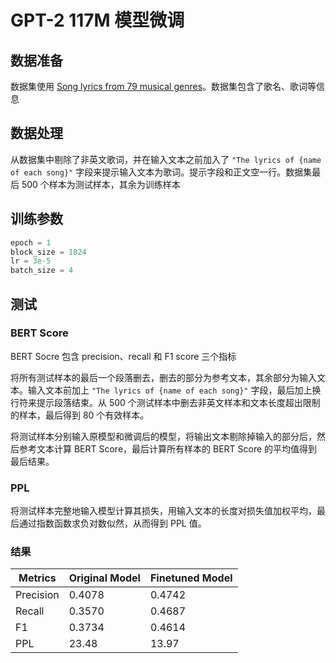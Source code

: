 # GPT-2 117M 模型微调

## 数据准备

数据集使用 [Song lyrics from 79 musical genres](https://www.kaggle.com/datasets/neisse/scrapped-lyrics-from-6-genres)。数据集包含了歌名、歌词等信息

## 数据处理

从数据集中剔除了非英文歌词，并在输入文本之前加入了 `"The lyrics of {name of each song}"` 字段来提示输入文本为歌词。提示字段和正文空一行。数据集最后 500 个样本为测试样本，其余为训练样本

## 训练参数

```python
epoch = 1
block_size = 1024
lr = 3e-5
batch_size = 4
```

## 测试

### BERT Score

BERT Socre 包含 precision、recall 和 F1 score 三个指标

将所有测试样本的最后一个段落删去，删去的部分为参考文本，其余部分为输入文本。输入文本前加上 `"The lyrics of {name of each song}"` 字段，最后加上换行符来提示段落结束。从 500 个测试样本中删去非英文样本和文本长度超出限制的样本，最后得到 80 个有效样本。

将测试样本分别输入原模型和微调后的模型，将输出文本剔除掉输入的部分后，然后参考文本计算 BERT Score，最后计算所有样本的 BERT Score 的平均值得到最后结果。

### PPL

将测试样本完整地输入模型计算其损失，用输入文本的长度对损失值加权平均，最后通过指数函数求负对数似然，从而得到 PPL 值。

### 结果

| Metrics | Original Model | Finetuned Model|
| --- | --- | --- |
| Precision | 0.4078 | 0.4742 |
| Recall | 0.3570 | 0.4687 |
| F1 | 0.3734 | 0.4614 |
| PPL | 23.48 | 13.97 |
